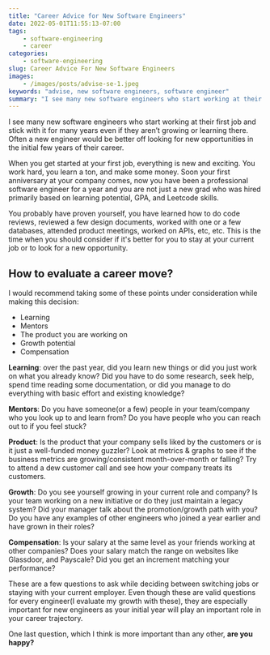 ```yaml
---
title: "Career Advice for New Software Engineers"
date: 2022-05-01T11:55:13-07:00
tags:
    - software-engineering
    - career
categories:
    - software-engineering
slug: Career Advice For New Software Engineers
images:
    - /images/posts/advise-se-1.jpeg
keywords: "advise, new software engineers, software engineer"
summary: "I see many new software engineers who start working at their first job and stick with it for many years even if they aren’t growing or learning there. Often a new engineer would be better off ..."
---
```


I see many new software engineers who start working at their first job and stick with it for many years even if they aren’t growing or learning there. Often a new engineer would be better off looking for new opportunities in the initial few years of their career.

When you get started at your first job, everything is new and exciting. You work hard, you learn a ton, and make some money. Soon your first anniversary at your company comes, now you have been a professional software engineer for a year and you are not just a new grad who was hired primarily based on learning potential, GPA, and Leetcode skills.

You probably have proven yourself, you have learned how to do code reviews, reviewed a few design documents, worked with one or a few databases, attended product meetings, worked on APIs, etc, etc. This is the time when you should consider if it's better for you to stay at your current job or to look for a new opportunity.

## How to evaluate a career move?

I would recommend taking some of these points under consideration while making this decision:

- Learning
- Mentors
- The product you are working on
- Growth potential
- Compensation

**Learning**: over the past year, did you learn new things or did you just work on what you already know? Did you have to do some research, seek help, spend time reading some documentation, or did you manage to do everything with basic effort and existing knowledge?

**Mentors**: Do you have someone(or a few) people in your team/company who you look up to and learn from? Do you have people who you can reach out to if you feel stuck?

**Product**: Is the product that your company sells liked by the customers or is it just a well-funded money guzzler? Look at metrics & graphs to see if the business metrics are growing/consistent month-over-month or falling? Try to attend a dew customer call and see how your company treats its customers.

**Growth**: Do you see yourself growing in your current role and company? Is your team working on a new initiative or do they just maintain a legacy system? Did your manager talk about the promotion/growth path with you? Do you have any examples of other engineers who joined a year earlier and have grown in their roles?

**Compensation**: Is your salary at the same level as your friends working at other companies? Does your salary match the range on websites like Glassdoor, and Payscale? Did you get an increment matching your performance?

These are a few questions to ask while deciding between switching jobs or staying with your current employer. Even though these are valid questions for every engineer(I evaluate my growth with these), they are especially important for new engineers as your initial year will play an important role in your career trajectory.

One last question, which I think is more important than any other, **are you happy?**
